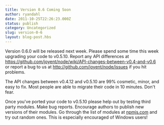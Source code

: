 ```yaml
---
title: Version 0.6 Coming Soon
author: ryandahl
date: 2011-10-25T22:26:23.000Z
status: publish
category: Uncategorized
slug: version-0-6
layout: blog-post.hbs
---
```


Version 0.6.0 will be released next week. Please spend some time this week upgrading your code to v0.5.10. Report any API differences at <https://github.com/joyent/node/wiki/API-changes-between-v0.4-and-v0.6> or report a bug to us at <http://github.com/joyent/node/issues> if you hit problems.

The API changes between v0.4.12 and v0.5.10 are 99% cosmetic, minor, and easy to fix. Most people are able to migrate their code in 10 minutes. Don't fear.

Once you've ported your code to v0.5.10 please help out by testing third party modules. Make bug reports. Encourage authors to publish new versions of their modules. Go through the list of modules at [npmjs.com](https://npmjs.com/) and try out random ones. This is especially encouraged of Windows users!
